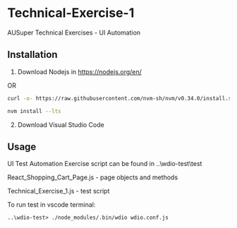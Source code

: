 # Technical-Exercise-1

AUSuper Technical Exercises - UI Automation


## Installation

1. Download Nodejs in https://nodejs.org/en/

OR

```bash
curl -o- https://raw.githubusercontent.com/nvm-sh/nvm/v0.34.0/install.sh | bash
```
```bash
nvm install --lts
```

2. Download Visual Studio Code

## Usage

UI Test Automation Exercise script can be found in ..\wdio-test\test


React_Shopping_Cart_Page.js - page objects and methods



Technical_Exercise_1.js - test script

To run test in vscode terminal: 

```node
..\wdio-test> ./node_modules/.bin/wdio wdio.conf.js
```

